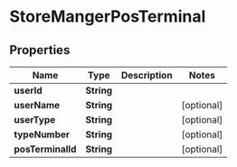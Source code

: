 
# StoreMangerPosTerminal

## Properties
Name | Type | Description | Notes
------------ | ------------- | ------------- | -------------
**userId** | **String** |  | 
**userName** | **String** |  |  [optional]
**userType** | **String** |  |  [optional]
**typeNumber** | **String** |  |  [optional]
**posTerminalId** | **String** |  |  [optional]



